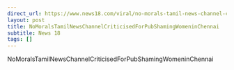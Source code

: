 ```yaml
---
direct_url: https://www.news18.com/viral/no-morals-tamil-news-channel-criticised-for-pub-shaming-women-in-chennai-8669460.html
layout: post
title: NoMoralsTamilNewsChannelCriticisedForPubShamingWomeninChennai
subtitle: News 18
tags: []
---
```


NoMoralsTamilNewsChannelCriticisedForPubShamingWomeninChennai
